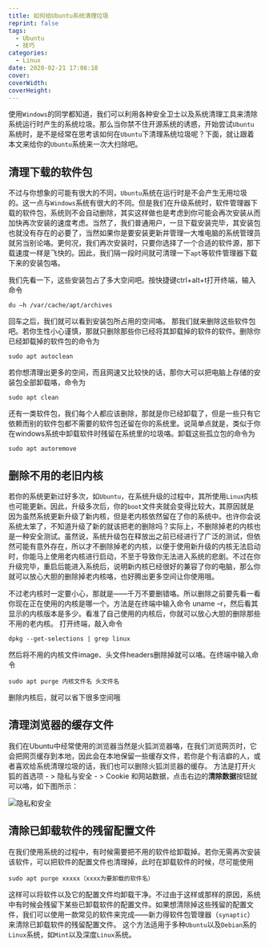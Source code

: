 ```yaml
---
title: 如何给Ubuntu系统清理垃圾
reprint: false
tags:
  - Ubuntu
  - 技巧
categories:
  - Linux
date: 2020-02-21 17:08:18
cover:
coverWidth:
coverHeight:
---
```


使用`Windows`的同学都知道，我们可以利用各种安全卫士以及系统清理工具来清除系统运行时产生的系统垃圾。那么当你禁不住开源系统的诱惑，开始尝试`Ubuntu`系统时，是不是经常在思考该如何在`Ubuntu`下清理系统垃圾呢？下面，就让跟着本文来给你的`Ubuntu`系统来一次大扫除吧。

## 清理下载的软件包

不过与你想象的可能有很大的不同，`Ubuntu`系统在运行时是不会产生无用垃圾的。这一点与`Windows`系统有很大的不同。但是我们在升级系统时，软件管理器下载的软件包，系统则不会自动删除，其实这样做也是考虑到你可能会再次安装从而加快再次安装的速度考虑。当然了，我们普通用户，一旦下载安装完毕，其安装包也就没有存在的必要了，当然如果你是要安装更新并管理一大堆电脑的系统管理员就另当别论咯。更何况，我们再次安装时，只要你选择了一个合适的软件源，那下载速度一样是飞快的。因此，我们隔一段时间就可清理一下`apt`等软件管理器下载下来的安装包咯。

我们先看一下，这些安装包占了多大空间吧。按快捷键ctrl+alt+t打开终端，输入命令

```shell
du –h /var/cache/apt/archives
```

回车之后，我们就可以看到安装包所占用的空间咯。
那我们就来删除这些软件包吧。若你生性小心谨慎，那就只删除那些你已经将其卸载掉的软件的软件。删除你已经卸载掉的软件包的命令为

```shell
sudo apt autoclean
```

若你想清理出更多的空间，而且网速又比较快的话，那你大可以把电脑上存储的安装包全部卸载咯，命令为

```shell
sudo apt clean
```

还有一类软件包，我们每个人都应该删除，那就是你已经卸载了，但是一些只有它依赖而别的软件包都不需要的软件包还留在你的系统里。说简单点就是，类似于你在windows系统中卸载软件时残留在系统里的垃圾咯。卸载这些孤立包的命令为

```shell
sudo apt autoremove
```

## 删除不用的老旧内核

若你的系统更新过好多次，如`Ubuntu`，在系统升级的过程中，其所使用`Linux`内核也可能更新。因此，升级多次后，你的`boot`文件夹就会变得比较大，其原因就是因为虽然系统更新升级了新内核，但是老内核依然留在了你的系统中。也许你会说系统太笨了，不知道升级了新的就该把老的删除吗？实际上，不删除掉老的内核也是一种安全测试。虽然说，系统升级包在释放出之前已经进行了广泛的测试，但依然可能有意外存在，所以才不删除掉老的内核，以便于使用新升级的内核无法启动时，你能马上使用老内核进行启动，不至于导致你无法进入系统的悲剧。不过在你升级完毕，重启后能进入系统后，说明新内核已经很好的兼容了你的电脑，那么你就可以放心大胆的删除掉老内核咯，也好腾出更多空间让你使用哦。

不过老内核时一定要小心，那就是——千万不要删错咯。所以删除之前要先看一看你现在正在使用的内核是哪一个。方法是在终端中输入命令
uname –r，然后看其显示的内核版本是多少。看准了自己使用的内核后，你就可以放心大胆的删除那些不用的老内核。
打开终端，敲入命令

```shell
dpkg --get-selections | grep linux
```

然后将不用的内核文件image、头文件headers删除掉就可以咯。在终端中输入命令

```shell
sudo apt purge 内核文件名 头文件名
```

删除内核后，就可以省下很多空间哦

## 清理浏览器的缓存文件

我们在Ubuntu中经常使用的浏览器当然是火狐浏览器咯，在我们浏览网页时，它会把网页缓存到本地，因此会在本地保留一些缓存文件，若你是个有洁癖的人，或者喜欢给系统清理垃圾的话，我们也可以删除火狐浏览器的缓存。 方法是打开火狐的首选项 - > 隐私与安全 - > Cookie 和网站数据，点击右边的**清除数据**按钮就可以咯，如下图所示：

![隐私和安全](https://i.loli.net/2020/02/21/VYcCDTBArQfnyGe.png)

## 清除已卸载软件的残留配置文件

在我们使用系统的过程中，有时候需要把不用的软件给卸载掉。若你无需再次安装该软件，可以把软件的配置文件也清理掉，此时在卸载软件的时候，尽可能使用

```shell
sudo apt purge xxxxx（xxxx为要卸载的软件名）
```

这样可以将软件以及它的配置文件均卸载干净。不过由于这样或那样的原因，系统中有时候会残留下某些已卸载软件的配置文件。如果想清除掉这些残留的配置文件，我们可以使用一款常见的软件来完成——新力得软件包管理器（`synaptic`）来清除已卸载软件的残留配置文件。 这个方法适用于多种`Ubuntu`以及`Debian`系的`Linux`系统，如`Mint`以及深度`Linux`系统。
